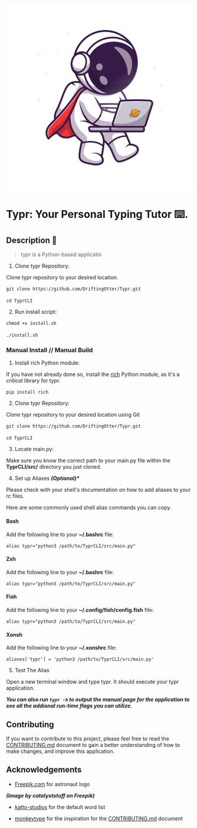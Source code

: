 <img src="https://github.com/DriftingOtter/Typr/blob/main/assets/Typr_Astro.png" alt="Typr logo of an astronaut using a keyboard">

# Typr: Your Personal Typing Tutor :keyboard:.
## Description 📜 
> typr is a Python-based applicatio

1. Clone typr Repository:

Clone typr repository to your desired location.

```
git clone https://github.com/DriftingOtter/Typr.git

cd TyprCLI
```

2. Run install script:

```
chmod +x install.sh

./install.sh
```

### Manual Install // Manual Build

1. Install rich Python module:

If you have not already done so, install the [rich](https://pypi.org/project/rich/) Python module, as it's a *critical* library for typr.

```
pip install rich
```

2. Clone typr Repository:

Clone typr repository to your desired location using Git

```
git clone https://github.com/DriftingOtter/Typr.git

cd TyprCLI
```

3. Locate main.py:

Make sure you know the correct path to your main.py file within the __TyprCLI/src/__ directory you just cloned.

4. Set up Aliases ___(Optional)*___

Please check with your shell's documentation on how to add aliases to your rc files.

Here are some commonly used shell alias commands you can copy.

#### Bash
Add the following line to your __~/.bashrc__ file:

```
alias typr="python3 /path/to/TyprCLI/src/main.py"
```

#### Zsh
Add the following line to your __~/.bashrc__ file:

```
alias typr="python3 /path/to/TyprCLI/src/main.py"
```

#### Fish
Add the following line to your __~/.config/fish/config.fish__ file:

```
alias typr="python3 /path/to/TyprCLI/src/main.py"
```

#### Xonsh
Add the following line to your __~/.xonshrc__ file:

```
aliases['typr'] = 'python3 /path/to/TyprCLI/src/main.py'
```

5. Test The Alias

Open a new terminal window and type typr. It should execute your typr application.

___You can also run ```typr -h``` to output the manual page for the application to see all the addional run-time flags you can utilize.___

## Contributing

If you want to contribute to this project, please feel free to read the [CONTRIBUTING.md](./CONTRIBUTING.md) document to gain a better understanding of how to make changes, and improve this application.

## Acknowledgements
- [Freepik.com](https://www.freepik.com/free-vector/cute-astronaut-working-with-laptop-space-cartoon-vector-icon-illustration-science-technology_42161336.htm#query=keyboard&position=13&from_view=search&track=sph) for astronaut logo

___(Image by catalyststuff on Freepik)___

- [katto-studios](https://github.com/katto-studios/loki) for the default word list

- [monkeytype](https://github.com/monkeytypegame/monkeytype) for the inspiration for the [CONTRIBUTING.md](./CONTRIBUTING.md) document

